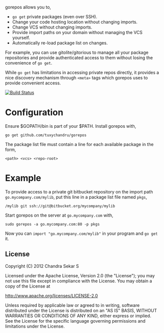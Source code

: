 gorepos allows you to,

* `go get` private packages (even over SSH).
* Change your code hosting location without changing imports.
* Change VCS without changing imports.
* Provide import paths on your domain without managing the VCS yourself.
* Automatically re-load package list on changes.

For example, you can use gitolite/gitorious to manage all your package repositories and provide authenticated access to them without losing the convenience of `go get`.

While `go get` has limitations in accessing private repos directly, it provides a nice discovery mechanism through `<meta>` tags which gorepos uses to provide convenient access.

[![Build Status](http://goci.me/project/image/github.com/tuxychandru/gorepos)](http://goci.me/project/github.com/tuxychandru/gorepos)

# Configuration

Ensure $GOPATH/bin is part of your $PATH. Install gorepos with,

	go get github.com/tuxychandru/gorepos

The package list file must contain a line for each available package in the form,

	<path> <vcs> <repo-root>

# Example

To provide access to a private git bitbucket repository on the import path `go.mycompany.com/mylib`, put this line in a package list file named `pkgs`,

	/mylib git ssh://git@bitbucket.org/mycompany/mylib

Start gorepos on the server at `go.mycompany.com` with,

	sudo gorepos -a go.mycompany.com:80 -p pkgs

Now you can `import "go.mycompany.com/mylib"` in your program and `go get` it.

## License

Copyright (C) 2012 Chandra Sekar S

Licensed under the Apache License, Version 2.0 (the "License");
you may not use this file except in compliance with the License.
You may obtain a copy of the License at

http://www.apache.org/licenses/LICENSE-2.0

Unless required by applicable law or agreed to in writing, software
distributed under the License is distributed on an "AS IS" BASIS,
WITHOUT WARRANTIES OR CONDITIONS OF ANY KIND, either express or implied.
See the License for the specific language governing permissions and
limitations under the License.
